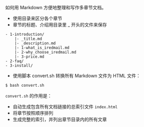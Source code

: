 如何用 Markdown 方便地整理和写作多章节文档。

* 使用目录来区分各个章节
* 章节的标题、介绍用目录里 _ 开头的文件来保存

```
- 1-introduction/
    |- _title.md
    |- _description.md
    |- 1-what_is_iredmail.md
    |- 2-why_choose_iredmail.md
    |- 3-price.md
- 2-faq/
- 3-install/
```

* 使用脚本 convert.sh 转换所有 Markdown 文件为 HTML 文件：

```bash
$ bash convert.sh
```

`convert.sh` 的作用是：

* 自动生成包含所有文档链接的总索引文件 `index.html`
* 将章节按照顺序排列
* 生成完整的索引，并列出章节目录内的所有文章
